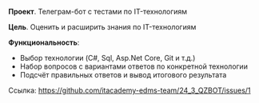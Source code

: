 **Проект**. Телеграм-бот с тестами по IT-технологиям

**Цель**. Оценить и расширить знания по IT-технологиям

**Функциональность**:
* Выбор технологии (C#, Sql, Asp.Net Core, Git и т.д.)
* Набор вопросов с вариантами ответов по конкретной технологии
* Подсчёт правильных ответов и вывод итогового результата  

Ссылка: https://github.com/itacademy-edms-team/24_3_QZBOT/issues/1